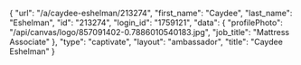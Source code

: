 {
    "url": "\/a\/caydee-eshelman\/213274",
    "first_name": "Caydee",
    "last_name": "Eshelman",
    "id": "213274",
    "login_id": "1759121",
    "data": {
        "profilePhoto": "\/api\/canvas\/logo\/857091402-0.7886010540183.jpg",
        "job_title": "Mattress Associate"
    },
    "type": "captivate",
    "layout": "ambassador",
    "title": "Caydee Eshelman"
}